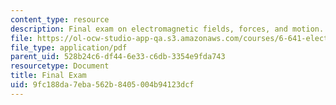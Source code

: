 ```yaml
---
content_type: resource
description: Final exam on electromagnetic fields, forces, and motion.
file: https://ol-ocw-studio-app-qa.s3.amazonaws.com/courses/6-641-electromagnetic-fields-forces-and-motion-spring-2009/9fc188da7eba562b8405004b94123dcf_MIT6_641s09_exam2006.pdf
file_type: application/pdf
parent_uid: 528b24c6-df44-6e33-c6db-3354e9fda743
resourcetype: Document
title: Final Exam
uid: 9fc188da-7eba-562b-8405-004b94123dcf
---
```

